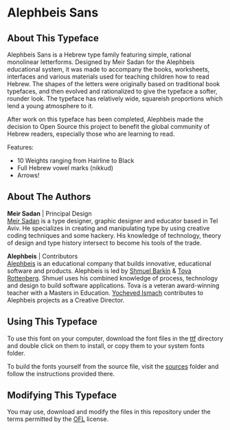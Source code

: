 # Alephbeis Sans

## About This Typeface

Alephbeis Sans is a Hebrew type family featuring simple, rational monolinear letterforms. Designed by Meir Sadan for the Alephbeis educational system, it was made to accompany the books, worksheets, interfaces and various materials used for teaching children how to read Hebrew. The shapes of the letters were originally based on  traditional book typefaces, and then evolved and rationalized to give the typeface a softer, rounder look. The typeface has relatively wide, squareish proportions which lend a young atmosphere to it.

After work on this typeface has been completed, Alephbeis made the decision to Open Source this project to  benefit the global community of Hebrew readers, especially those who are learning to read.

Features:
- 10 Weights ranging from Hairline to Black
- Full Hebrew vowel marks (nikkud)
- Arrows!

## About The Authors

**Meir Sadan** | Principal Design<br>
[Meir Sadan](https://meirsadan.com/) is a type designer, graphic designer and educator based in Tel Aviv. He specializes in creating and manipulating type by using creative coding techniques and some hackery. His knowledge of technology, theory of design and type history intersect to become his tools of the trade.

**Alephbeis** | Contributors<br>
[Alephbeis](https://alephbeis.org/) is an educational company that builds innovative, educational software and products. Alephbeis is led by [Shmuel Barkin](http://sbarkin.com/) & [Tova Rottenberg](https://www.linkedin.com/in/tova-rottenberg/). Shmuel uses his combined knowledge of process, technology and design to build software applications. Tova is a veteran award-winning teacher with a Masters in Education. [Yocheved Ismach](https://www.linkedin.com/in/yocheved-ismach/) contributes to Alephbeis projects as a Creative Director.

## Using This Typeface

To use this font on your computer, download the font files in the [ttf](ttf/) directory and double click on them to install, or copy them to your system fonts folder.

To build the fonts yourself from the source file, visit the [sources](sources/) folder and follow the instructions provided there.

## Modifying This Typeface

You may use, download and modify the files in this repository under the terms permitted by the [OFL](https://opensource.org/licenses/OFL-1.1) license.
